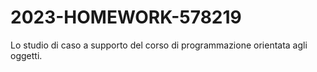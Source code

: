 # 2023-HOMEWORK-578219
Lo studio di caso a supporto del corso di programmazione orientata agli oggetti.
